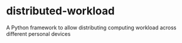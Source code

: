 # distributed-workload
A Python framework to allow distributing computing workload across different personal devices
